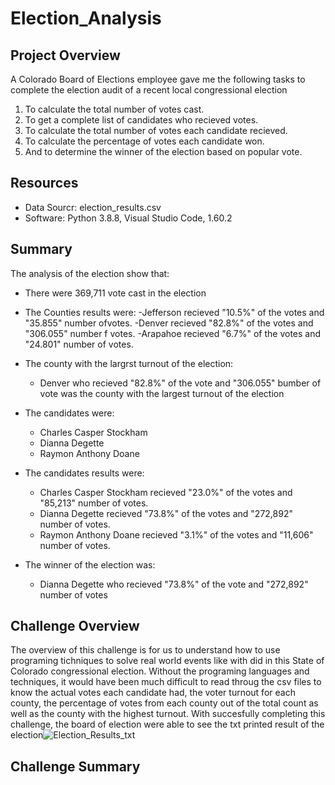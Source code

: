 # Election_Analysis

## Project Overview
A Colorado Board of Elections employee gave me the following tasks to complete the election audit of a recent local congressional election

1. To calculate the total number of votes cast.
2. To get a complete list of candidates who recieved votes.
3. To calculate the total number of votes each candidate recieved.
4. To calculate the percentage of votes each candidate won.
5. And to determine the winner of the election based on popular vote.

## Resources
- Data Sourcr: election_results.csv
- Software: Python 3.8.8, Visual Studio Code, 1.60.2

## Summary
The analysis of the election show that:
- There were 369,711 vote cast in the election

- The Counties results were:
  -Jefferson recieved "10.5%" of the votes and "35.855" number ofvotes.
  -Denver recieved "82.8%" of the votes and "306.055" number f votes.
  -Arapahoe recieved "6.7%" of the votes and "24.801" number of votes.
 
- The county with the largrst turnout of the election:
  - Denver who recieved "82.8%" of the vote and "306.055" bumber of vote was the county with the largest turnout of the election
  
- The candidates were:
  - Charles Casper Stockham
  - Dianna Degette
  - Raymon Anthony Doane
  
- The candidates results were:
  - Charles Casper Stockham recieved "23.0%" of the votes and "85,213" number of votes. 
  - Dianna Degette recieved "73.8%" of the votes and "272,892" number of votes. 
  - Raymon Anthony Doane recieved "3.1%" of the votes and "11,606" number of votes.
  
- The winner of the election was:
  - Dianna Degette who recieved "73.8%" of the vote and "272,892" number of votes

## Challenge Overview
The overview of this challenge is for us to understand how to use programing tichniques to solve real world events like with did in this State of Colorado congressional election. Without the programing languages and techniques, it would have been much difficult to read throug the csv files to know the actual votes each candidate had, the voter turnout for each county, the percentage of votes from each county out of the total count as well as the county with the highest turnout. With succesfully completing this challenge, the board of election were able to see the txt printed result of the election![Election_Results_txt](https://user-images.githubusercontent.com/34757498/136705315-3dadeace-59d1-4ec7-b5b8-3e9eea88a480.png)

## Challenge Summary


